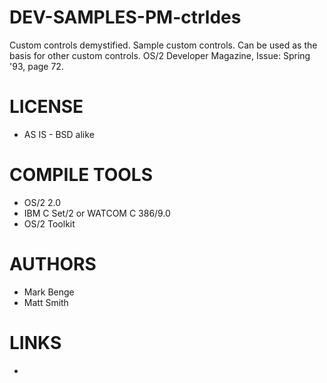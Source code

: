 # DEV-SAMPLES-PM-ctrldes
Custom controls demystified. Sample custom controls. Can be used as the basis for other custom controls. OS/2 Developer Magazine, Issue:  Spring '93, page 72.

LICENSE
===============
* AS IS - BSD alike

COMPILE TOOLS
===============
* OS/2 2.0
* IBM	C Set/2	or WATCOM C 386/9.0
* OS/2 Toolkit
 
AUTHORS
===============
* Mark Benge
* Matt Smith

LINKS
===============
* 
